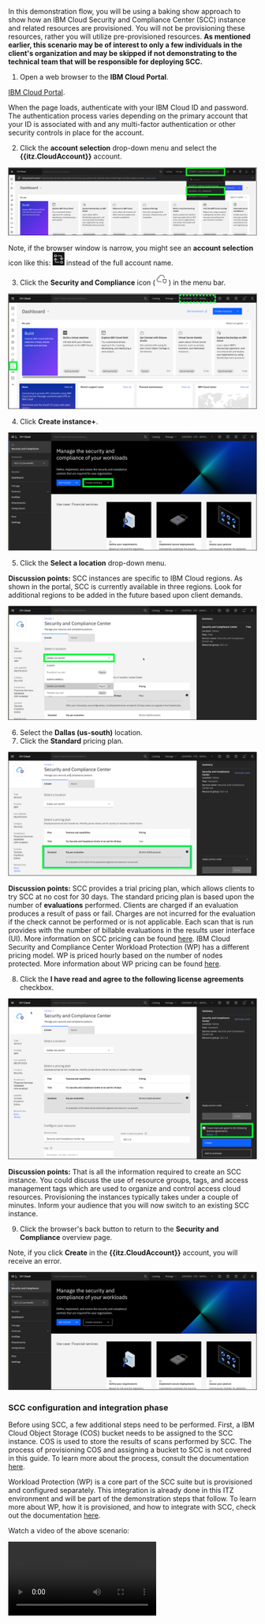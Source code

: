 In this demonstration flow, you will be using a baking show approach to show how an IBM Cloud Security and Compliance Center (SCC) instance and related resources are provisioned. You will not be provisioning these resources, rather you will utilize pre-provisioned resources. **As mentioned earlier, this scenario may be of interest to only a few individuals in the client's organization and may be skipped if not demonstrating to the technical team that will be responsible for deploying SCC.**

1. Open a web browser to the **IBM Cloud Portal**.

<a href="https://cloud.ibm.com" target="_blank">IBM Cloud Portal</a>.

When the page loads, authenticate with your IBM Cloud ID and password. The authentication process varies depending on the primary account that your ID is associated with and any multi-factor authentication or other security controls in place for the account.

2. Click the **account selection** drop-down menu and select the **{{itz.CloudAccount}}** account.

![](../env/_attachments/switchAccount.png)

Note, if the browser window is narrow, you might see an **account selection** icon like this: ![](../env/_attachments/switchAccountIcon.png) instead of the full account name.

3. Click the **Security and Compliance** icon (![](_attachments/sccIcon.png)) in the menu bar.
   
![](_attachments/dashBoard.png)

4. Click **Create instance+**.

![](_attachments/sccOverviewPage.png)

5. Click the **Select a location** drop-down menu.

**Discussion points:** SCC instances are specific to IBM Cloud regions. As shown in the portal, SCC is currently available in three regions. Look for additional regions to be added in the future based upon client demands.

![](_attachments/sccProvision-location.png)

6. Select the **Dallas (us-south)** location.
7. Click the **Standard** pricing plan.

![](_attachments/sccProvision-pricingPlan.png)

**Discussion points:** SCC provides a trial pricing plan, which allows clients to try SCC at no cost for 30 days. The standard pricing plan is based upon the number of **evaluations** performed. Clients are charged if an evaluation produces a result of pass or fail. Charges are not incurred for the evaluation if the check cannot be performed or is not applicable. Each scan that is run provides with the number of billable evaluations in the results user interface (UI). More information on SCC pricing can be found <a href="https://cloud.ibm.com/docs/security-compliance?topic=security-compliance-scc-pricing&interface=ui" target="_blank">here</a>. IBM Cloud Security and Compliance Center Workload Protection (WP) has a different pricing model. WP is priced hourly based on the number of nodes protected. More information about WP pricing can be found <a href="https://cloud.ibm.com/docs/workload-protection?topic=workload-protection-pricing_plans" target="_blank">here</a>.

8. Click the **I have read and agree to the following license agreements** checkbox.

![](_attachments/sccProvision-agreement.png)

**Discussion points:** That is all the information required to create an SCC instance. You could discuss the use of resource groups, tags, and access management tags which are used to organize and control access cloud resources. Provisioning the instances typically takes under a couple of minutes. Inform your audience that you will now switch to an existing SCC instance. 

9. Click the browser's back button to return to the **Security and Compliance** overview page.

Note, if you click **Create** in the **{{itz.CloudAccount}}** account, you will receive an error. 

![](_attachments/sccOverviewPage2.png)

### SCC configuration and integration phase

Before using SCC, a few additional steps need to be performed. First, a IBM Cloud Object Storage (COS) bucket needs to be assigned to the SCC instance. COS is used to store the results of scans performed by SCC. The process of provisioning COS and assigning a bucket to SCC is not covered in this guide. To learn more about the process, consult the documentation <a href="https://cloud.ibm.com/docs/security-compliance?topic=security-compliance-storage&interface=ui" target="_blank">here</a>.

Workload Protection (WP) is a core part of the SCC suite but is provisioned and configured separately. This integration is already done in this ITZ environment and will be part of the demonstration steps that follow. To learn more about WP, how it is provisioned, and how to integrate with SCC, check out the documentation <a href="https://cloud.ibm.com/docs/workload-protection?topic=workload-protection-getting-started" target="_blank">here</a>.

Watch a video of the above scenario:

![type:video](./_videos/provisioning.mp4)

